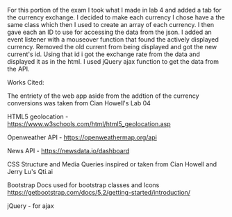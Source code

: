 For this portion of the exam I took what I made in lab 4 and added a tab
for the currency exchange. I decided to make each currency I chose have a
the same class which then I used to create an array of each currency. I then
gave each an ID to use for accessing the data from the json. I added an event
listener with a mouseover function that found the actively displayed currency.
Removed the old current from being displayed and got the new current's
id. Using that id i got the exchange rate from the data and displayed it as
in the html. I used jQuery ajax function to get the data from the API.


Works Cited:

The entriety of the web app aside from the addtion of the currency conversions was taken from Cian Howell's Lab 04

HTML5 geolocation - https://www.w3schools.com/html/html5_geolocation.asp

Openweather API - https://openweathermap.org/api

News API - https://newsdata.io/dashboard

CSS Structure and Media Queries inspired or taken from Cian Howell and Jerry Lu's Qti.ai

Bootstrap Docs used for bootstrap classes and Icons https://getbootstrap.com/docs/5.2/getting-started/introduction/

jQuery - for ajax



